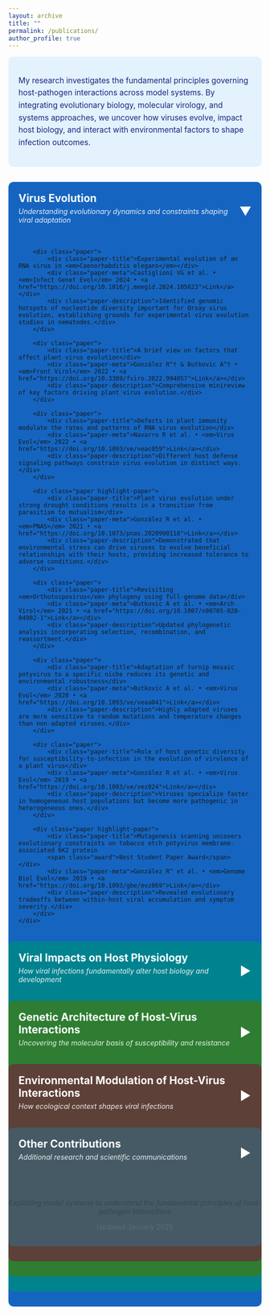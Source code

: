 ```yaml
---
layout: archive
title: ""
permalink: /publications/
author_profile: true
---
```


<style>
.research-area {
    margin-bottom: 30px;
    border-radius: 10px;
    overflow: hidden;
}
.area-header {
    padding: 20px;
    cursor: pointer;
    display: flex;
    justify-content: space-between;
    align-items: center;
}
.area-header h2 {
    margin: 0;
    color: white;
}
.area-subtitle {
    color: rgba(255,255,255,0.9);
    font-style: italic;
    margin-top: 5px;
}
.collapse-icon {
    font-size: 24px;
    color: white;
    transition: transform 0.3s;
}
.collapsed .collapse-icon {
    transform: rotate(-90deg);
}
.area-content {
    padding: 0 20px 20px 20px;
    max-height: 10000px;
    transition: max-height 0.3s ease-out, padding 0.3s ease-out;
}
.collapsed .area-content {
    max-height: 0;
    padding: 0 20px;
    overflow: hidden;
}
.paper {
    margin-bottom: 15px;
    padding: 15px;
    border-radius: 5px;
}
.paper-title {
    font-size: 1.1em;
    font-weight: bold;
    margin-bottom: 5px;
    line-height: 1.3;
}
.paper-meta {
    font-size: 0.85em;
    color: #546e7a;
    margin-bottom: 8px;
}
.paper-description {
    font-size: 0.95em;
    line-height: 1.4;
    color: #37474f;
}
.award {
    display: inline-block;
    background-color: #1565c0;
    color: white;
    padding: 2px 8px;
    border-radius: 3px;
    font-size: 0.8em;
    margin-left: 10px;
}
.highlight-paper {
    border-left: 4px solid;
}

/* Professional Blue-based Color Palette */
.area-evolution { background-color: #1565c0; }
.area-evolution .paper { background-color: #f5f9fc; }
.area-evolution .highlight-paper { border-left-color: #1565c0; background-color: #e8f1f9; }

.area-physiology { background-color: #00838f; }
.area-physiology .paper { background-color: #f0f7f8; }
.area-physiology .highlight-paper { border-left-color: #00838f; background-color: #e0f2f4; }

.area-genetics { background-color: #2e7d32; }
.area-genetics .paper { background-color: #f1f8f4; }
.area-genetics .highlight-paper { border-left-color: #2e7d32; background-color: #e8f5e9; }

.area-environment { background-color: #5d4037; }
.area-environment .paper { background-color: #faf9f8; }
.area-environment .highlight-paper { border-left-color: #5d4037; background-color: #f5f2f0; }

.area-other { background-color: #455a64; }
.area-other .paper { background-color: #f8f9fa; }
</style>

<script>
function toggleSection(sectionId) {
    const section = document.getElementById(sectionId);
    section.classList.toggle('collapsed');
}
</script>

<div style="background-color: #e3f2fd; padding: 20px; border-radius: 10px; margin-bottom: 30px;">
<p style="font-size: 1.1em; line-height: 1.6; color: #1a237e;">
My research investigates the fundamental principles governing host-pathogen interactions across model systems. By integrating evolutionary biology, molecular virology, and systems approaches, we uncover how viruses evolve, impact host biology, and interact with environmental factors to shape infection outcomes.
</p>
</div>



<!-- VIRUS EVOLUTION -->
<div id="evolution" class="research-area area-evolution">
    <div class="area-header" onclick="toggleSection('evolution')">
        <div>
            <h2>Virus Evolution</h2>
            <p class="area-subtitle">Understanding evolutionary dynamics and constraints shaping viral adaptation</p>
        </div>
        <span class="collapse-icon">▼</span>
    </div>
    <div class="area-content">
        
        <div class="paper">
            <div class="paper-title">Experimental evolution of an RNA virus in <em>Caenorhabditis elegans</em></div>
            <div class="paper-meta">Castiglioni VG et al. • <em>Infect Genet Evol</em> 2024 • <a href="https://doi.org/10.1016/j.meegid.2024.105623">Link</a></div>
            <div class="paper-description">Identified genomic hotspots of nucleotide diversity important for Orsay virus evolution, establishing grounds for experimental virus evolution studies in nematodes.</div>
        </div>

        <div class="paper">
            <div class="paper-title">A brief view on factors that affect plant virus evolution</div>
            <div class="paper-meta">González R^† & Butkovic A^† • <em>Front Virol</em> 2022 • <a href="https://doi.org/10.3389/fviro.2022.994057">Link</a></div>
            <div class="paper-description">Comprehensive minireview of key factors driving plant virus evolution.</div>
        </div>

        <div class="paper">
            <div class="paper-title">Defects in plant immunity modulate the rates and patterns of RNA virus evolution</div>
            <div class="paper-meta">Navarro R et al. • <em>Virus Evol</em> 2022 • <a href="https://doi.org/10.1093/ve/veac059">Link</a></div>
            <div class="paper-description">Different host defense signaling pathways constrain virus evolution in distinct ways.</div>
        </div>

        <div class="paper highlight-paper">
            <div class="paper-title">Plant virus evolution under strong drought conditions results in a transition from parasitism to mutualism</div>
            <div class="paper-meta">González R et al. • <em>PNAS</em> 2021 • <a href="https://doi.org/10.1073/pnas.2020990118">Link</a></div>
            <div class="paper-description">Demonstrated that environmental stress can drive viruses to evolve beneficial relationships with their hosts, providing increased tolerance to adverse conditions.</div>
        </div>

        <div class="paper">
            <div class="paper-title">Revisiting <em>Orthotospovirus</em> phylogeny using full-genome data</div>
            <div class="paper-meta">Butkovic A et al. • <em>Arch Virol</em> 2021 • <a href="https://doi.org/10.1007/s00705-020-04902-1">Link</a></div>
            <div class="paper-description">Updated phylogenetic analysis incorporating selection, recombination, and reassortment.</div>
        </div>

        <div class="paper">
            <div class="paper-title">Adaptation of turnip mosaic potyvirus to a specific niche reduces its genetic and environmental robustness</div>
            <div class="paper-meta">Butkovic A et al. • <em>Virus Evol</em> 2020 • <a href="https://doi.org/10.1093/ve/veaa041">Link</a></div>
            <div class="paper-description">Highly adapted viruses are more sensitive to random mutations and temperature changes than non-adapted viruses.</div>
        </div>

        <div class="paper">
            <div class="paper-title">Role of host genetic diversity for susceptibility-to-infection in the evolution of virulence of a plant virus</div>
            <div class="paper-meta">González R et al. • <em>Virus Evol</em> 2019 • <a href="https://doi.org/10.1093/ve/vez024">Link</a></div>
            <div class="paper-description">Viruses specialize faster in homogeneous host populations but become more pathogenic in heterogeneous ones.</div>
        </div>

        <div class="paper highlight-paper">
            <div class="paper-title">Mutagenesis scanning uncovers evolutionary constraints on tobacco etch potyvirus membrane-associated 6K2 protein
            <span class="award">Best Student Paper Award</span></div>
            <div class="paper-meta">González R^ et al. • <em>Genome Biol Evol</em> 2019 • <a href="https://doi.org/10.1093/gbe/evz069">Link</a></div>
            <div class="paper-description">Revealed evolutionary tradeoffs between within-host viral accumulation and symptom severity.</div>
        </div>
    </div>
</div>

<!-- VIRAL IMPACTS ON HOST PHYSIOLOGY -->
<div id="physiology" class="research-area area-physiology collapsed">
    <div class="area-header" onclick="toggleSection('physiology')">
        <div>
            <h2>Viral Impacts on Host Physiology</h2>
            <p class="area-subtitle">How viral infections fundamentally alter host biology and development</p>
        </div>
        <span class="collapse-icon">▼</span>
    </div>
    <div class="area-content">
        
        <div class="paper">
            <div class="paper-title">Viral infections reduce <em>Drosophila</em> lifespan through accelerated aging</div>
            <div class="paper-meta">González R et al. • <em>bioRxiv</em> 2025 • <a href="https://doi.org/10.1101/2025.03.13.643076">Link</a></div>
            <div class="paper-description">Enteric viral infections trigger irreversible aging processes that persist even after infection clearance, correlating with reduced lifespan.</div>
        </div>

        <div class="paper">
            <div class="paper-title">Persistent viral infections impact key biological traits in <em>Drosophila melanogaster</em></div>
            <div class="paper-meta">Castelló-Sanuán M et al. • <em>bioRxiv</em> 2025 • <a href="https://doi.org/10.1101/2025.03.12.642769">Link</a></div>
            <div class="paper-description">Comprehensive characterization of how persistent viral infections affect insect biology.</div>
        </div>

        <div class="paper">
            <div class="paper-title">Transcriptional and hormonal profiling uncovers plant development-virus interactions</div>
            <div class="paper-meta">Melero I et al. • <em>J Gen Virol</em> 2024 • <a href="https://doi.org/10.1099/jgv.0.002023">Link</a></div>
            <div class="paper-description">Plants downregulate cell wall genes to facilitate viral spread but maintain fertility through salicylic acid-mediated resistance tradeoffs.</div>
        </div>

        <div class="paper">
            <div class="paper-title">Host developmental stages shape the evolution of a plant RNA virus</div>
            <div class="paper-meta">Melero I et al. • <em>Phil Trans R Soc B</em> 2023 • <a href="https://doi.org/10.1098/rtsb.2022.0005">Link</a></div>
            <div class="paper-description">TuMV evolution differs across three developmental stages of <em>Arabidopsis thaliana</em>.</div>
        </div>

        <div class="paper">
            <div class="paper-title">Viral strain-dependent impact of plant developmental stages on interaction networks</div>
            <div class="paper-meta">Melero I et al. • <em>microPubl Biol</em> 2023 • <a href="https://doi.org/10.17912/micropub.biology.000943">Link</a></div>
            <div class="paper-description">Ancestral viral adaptation history influences future evolution under developmental constraints.</div>
        </div>

        <div class="paper">
            <div class="paper-title">From foes to friends: viral infections expand host phenotypic plasticity</div>
            <div class="paper-meta">González R^† et al. • <em>Adv Virus Res</em> 2020 • <a href="https://doi.org/10.1016/bs.aivir.2020.01.003">Link</a></div>
            <div class="paper-description">Review: viruses can enhance host survival under environmental stress by altering phenotypic plasticity.</div>
        </div>
    </div>
</div>

<!-- GENETIC ARCHITECTURE -->
<div id="genetics" class="research-area area-genetics collapsed">
    <div class="area-header" onclick="toggleSection('genetics')">
        <div>
            <h2>Genetic Architecture of Host-Virus Interactions</h2>
            <p class="area-subtitle">Uncovering the molecular basis of susceptibility and resistance</p>
        </div>
        <span class="collapse-icon">▼</span>
    </div>
    <div class="area-content">
        
        <div class="paper highlight-paper">
            <div class="paper-title">Genetic basis of <em>Arabidopsis thaliana</em> responses to turnip mosaic virus</div>
            <div class="paper-meta">Butkovic A^ et al. • <em>eLife</em> 2024 • <a href="https://doi.org/10.7554/eLife.89749.1">Link</a></div>
            <div class="paper-description">Identified genetic underpinnings of plant resistance to naïve and adapted viral isolates.</div>
        </div>

        <div class="paper">
            <div class="paper-title"><em>Caenorhabditis elegans</em> immune responses to intracellular pathogens</div>
            <div class="paper-meta">González R† & Félix M-A • <em>Dev Comp Immunol</em> 2024 • <a href="https://doi.org/10.1016/j.dci.2024.105148">Link</a></div>
            <div class="paper-description">Review of nematode responses to microsporidia and viruses.</div>
        </div>

        <div class="paper">
            <div class="paper-title"><em>C. elegans</em> pharynx mutants resist Orsay virus infection</div>
            <div class="paper-meta">González R† & Félix M-A • <em>microPubl Biol</em> 2024 • <a href="https://doi.org/10.17912/micropub.biology.001166">Link</a></div>
            <div class="paper-description">Identified specific mutants conferring viral resistance.</div>
        </div>

        <div class="paper">
            <div class="paper-title">GWAS identifies <em>Arabidopsis</em> genes affecting TuMV infection outcomes</div>
            <div class="paper-meta">Butković A et al. • <em>Virus Evol</em> 2021 • <a href="https://doi.org/10.1093/ve/veab063">Link</a></div>
            <div class="paper-description">Genome-wide study revealing new host genes involved in plant defense and virus replication.</div>
        </div>
    </div>
</div>

<!-- ENVIRONMENTAL MODULATION -->
<div id="environment" class="research-area area-environment collapsed">
    <div class="area-header" onclick="toggleSection('environment')">
        <div>
            <h2>Environmental Modulation of Host-Virus Interactions</h2>
            <p class="area-subtitle">How ecological context shapes viral infections</p>
        </div>
        <span class="collapse-icon">▼</span>
    </div>
    <div class="area-content">
        
        <div class="paper">
            <div class="paper-title">Microgravity and low muon radiation affect viral pathogenesis in <em>C. elegans</em></div>
            <div class="paper-meta">Villena-Giménez A et al. • <em>bioRxiv</em> 2024 • <a href="https://doi.org/10.1101/2024.10.03.616447">Link</a></div>
            <div class="paper-description">Space-like conditions impact fecundity and developmental success in infected animals.</div>
        </div>

        <div class="paper highlight-paper">
            <div class="paper-title">Natural monobacterial environments modulate viral infection in <em>C. elegans</em></div>
            <div class="paper-meta">González R† & Félix M-A† • <em>PLoS Pathog</em> 2024 • <a href="https://doi.org/10.1371/journal.ppat.1011947">Link</a></div>
            <div class="paper-description">Natural bacteria reduce viral susceptibility through novel DRH-1-dependent mechanisms without degrading virions or affecting nutrition.</div>
        </div>

        <div class="paper">
            <div class="paper-title">The interplay between the host microbiome and pathogenic viral infections</div>
            <div class="paper-meta">González R† & Elena SF • <em>mBio</em> 2021 • <a href="https://doi.org/10.1128/mBio.02496-21">Link</a></div>
            <div class="paper-description">Integrative review of microbiome impacts on viral infections across pathosystems.</div>
        </div>
    </div>
</div>

<!-- OTHER CONTRIBUTIONS -->
<div id="other" class="research-area area-other collapsed">
    <div class="area-header" onclick="toggleSection('other')">
        <div>
            <h2>Other Contributions</h2>
            <p class="area-subtitle">Additional research and scientific communications</p>
        </div>
        <span class="collapse-icon">▼</span>
    </div>
    <div class="area-content">
        
        <div class="paper">
            <div class="paper-title">Institut Pasteur Virology Days meeting report</div>
            <div class="paper-meta">González R^ et al. • <em>J Mol Cell Biol</em> 2025 • <a href="https://doi.org/10.1093/jmcb/mjae052">Link</a></div>
            <div class="paper-description">Report on the Journées Départementales de Virologie at Institut Pasteur.</div>
        </div>

        <div class="paper">
            <div class="paper-title">Natural variation in <em>Arabidopsis</em> rosette area unveils new developmental genes</div>
            <div class="paper-meta">González R^† et al. • <em>Sci Rep</em> 2020 • <a href="https://doi.org/10.1038/s41598-020-74723-4">Link</a></div>
            <div class="paper-description">GWAS identifying new genes involved in plant growth.</div>
        </div>

        <div class="paper">
            <div class="paper-title">The scale-of-choice effect in assortative mating estimates</div>
            <div class="paper-meta">Rolán-Alvarez E† et al. • <em>Evolution</em> 2015 • <a href="https://doi.org/10.1111/evo.12691">Link</a></div>
            <div class="paper-description">Sampling biases affect observations of negative assortative mating frequency.</div>
        </div>
    </div>
</div>

<div style="text-align: center; margin-top: 40px; color: #37474f;">
<p><em>Exploiting model systems to understand the fundamental principles of host-pathogen interactions</em></p>
</div>
<p style="text-align: center; margin-bottom: 30px; color: #546e7a;">Updated January 2025 </p>
